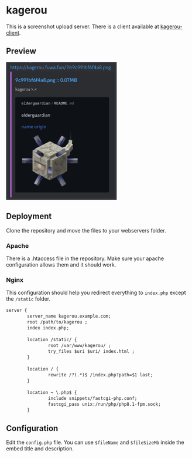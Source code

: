 # kagerou
This is a screenshot upload server. There is a client available at [kagerou-client](https://github.com/elderguardian/kagerou-client).

## Preview
<img src="./preview.png" alt="Preview" width="60%">

## Deployment
Clone the repository and move the files to your webservers folder.

### Apache
There is a .htaccess file in the repository. Make sure your apache configuration allows them and it should work.

### Nginx
This configuration should help you redirect everything to `index.php` except the `/static` folder.

```
server {
        server_name kagerou.example.com;
        root /path/to/kagerou ;
        index index.php;

        location /static/ {
                root /var/www/kagerou/ ;
                try_files $uri $uri/ index.html ;
        }

        location / {
                rewrite /?(.*)$ /index.php?path=$1 last;
        }

        location ~ \.php$ {
                include snippets/fastcgi-php.conf;
                fastcgi_pass unix:/run/php/php8.1-fpm.sock;
        }
```

## Configuration

Edit the `config.php` file. You can use `$fileName` and `$fileSizeMb` inside the embed title and description.
